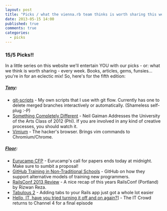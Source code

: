 ```yaml
---
layout: post
title: "Picks / what the vienna.rb team thinks is worth sharing this week"
date: 2013-05-15 14:00
published: true
comments: true
categories:
  - picks
---
```


### 15/5 Picks!!

In a little series on this website we'll entertain YOU with our picks - or: what we think is worth sharing - every week.
Books, articles, gems, funsies... you're in for an eclectic mix! So, here's for the fifth edition:

##### [Tony][5]:
  - [git-scripts][6] - My own scripts that I use with git flow. Currently has one to delete merged branches
	interactively or automatically. (Shameless self-plug :-P)
  - [Something Completely Different][7] - Neil Gaiman Addresses the University of the Arts Class of 2012 (Phl). If you
	are involved in any kind of creative processes, you should watch it.
  - [Vimium][8] - The hacker's browser. Brings vim commands to Chromium/Chrome.

##### [Floor][9]:
  - [Eurucamp CFP][10] - Eurucamp's call for papers ends today at midnight. Make sure to sumbit a proposal!
  - [GitHub Training in Non-Traditional Schools][11] - GitHub on how they support alternative models of training new programmers.
  - [RailsConf 2013 Review][12] - A nice recap of this years RailsConf (Portland) by Rizwan Reza.
  - [Tabulous 2][2] - Adding tabs to your Rails app just got a whole lot easier 
  - [Hello, IT, have you tried turning it off and on again?][3]] - The IT Crowd returns to Channel 4 for a final episode


[2]: http://techiferous.com/2013/05/adding-tabs-to-your-rails-app-just-got-a-whole-lot-easier-with-tabulous-2/
[3]: http://metro.co.uk/2012/12/18/the-it-crowd-set-for-return-in-2013-3320945/
[5]: http://www.twitter.com/tony_xpro
[6]: https://github.com/abangratz/git-scripts
[7]: http://vimeo.com/42372767
[8]: http://vimium.github.io/
[9]: http://www.twitter.com/floordrees
[10]: http://cfp.eurucamp.org/
[11]: https://github.com/blog/1500-github-training-in-non-traditional-schools
[12]: https://medium.com/ruby-on-rails/6061138c2f70

